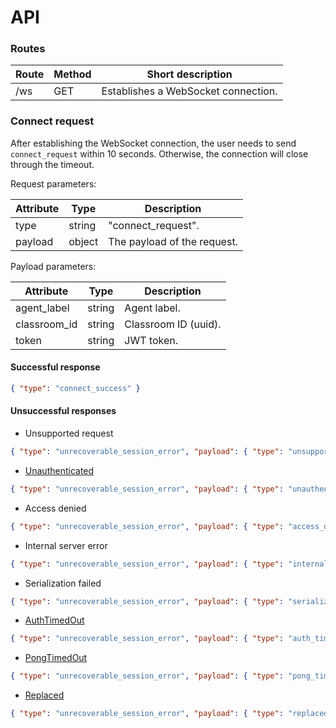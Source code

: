 # API

### Routes
| Route | Method | Short description                   |
|-------|--------|-------------------------------------|
| /ws   | GET    | Establishes a WebSocket connection. |

### Connect request

After establishing the WebSocket connection, the user needs to send `connect_request` within 10 seconds.
Otherwise, the connection will close through the timeout.

Request parameters:

| Attribute | Type   | Description                 |
|-----------|--------|-----------------------------|
| type      | string | "connect_request".          |
| payload   | object | The payload of the request. |

Payload parameters:

| Attribute    | Type   | Description          |
|--------------|--------|----------------------|
| agent_label  | string | Agent label.         |
| classroom_id | string | Classroom ID (uuid). |
| token        | string | JWT token.           |

#### Successful response

```json
{ "type": "connect_success" }
```

#### Unsuccessful responses

* Unsupported request

```json
{ "type": "unrecoverable_session_error", "payload": { "type": "unsupported_request", "title": "Unsupported request", "status": 405 }}
```

* [Unauthenticated](./errors.html#unauthenticated)

```json
{ "type": "unrecoverable_session_error", "payload": { "type": "unauthenticated", "title": "Unauthenticated", "status": 401 }}
```

* Access denied

```json
{ "type": "unrecoverable_session_error", "payload": { "type": "access_denied", "title": "Access denied", "status": 403 }}
```

* Internal server error

```json
{ "type": "unrecoverable_session_error", "payload": { "type": "internal_server_error", "title": "Internal server error", "status": 500 }}
```

* Serialization failed

```json
{ "type": "unrecoverable_session_error", "payload": { "type": "serialization_failed", "title": "Serialization failed", "status": 422 }}
```

* [AuthTimedOut](./errors.html#auth_timed_out)

```json
{ "type": "unrecoverable_session_error", "payload": { "type": "auth_timed_out", "title": "Auth timed out", "status": 422 }}
```

* [PongTimedOut](./errors.html#pong_timed_out)

```json
{ "type": "unrecoverable_session_error", "payload": { "type": "pong_timed_out", "title": "Pong timed out", "status": 422 }}
```

* [Replaced](./errors.html#replaced)

```json
{ "type": "unrecoverable_session_error", "payload": { "type": "replaced", "title": "Replaced", "status": 422 }}
```
